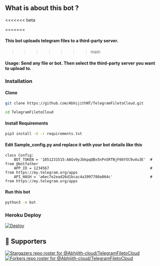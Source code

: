 ## What is about this bot ?

<<<<<<< beta

=======
#### This bot uploads telegram files to a third-party server. 
>>>>>>> main
#### Usage: Send any file or bot. Then select the third-party server you want to upload to.


### Installation
#### Clone

```sh
git clone https://github.com/AbhijithNT/TelegramFiletoCloud.git

cd TelegramFiletoCloud

```

#### Install Requirements

```sh
pip3 install -U -r requirements.txt
```
#### Edit Sample_config.py and replace it with your bot details like this

```python3
class Config:
    BOT_TOKEN = '1051231515:AAGv9yJbkpqQBx5nPnSRTNjF66Y5C9u4u3E'  # from @botfather
    APP_ID = 1234567                                              # from https://my.telegram.org/apps
    API_HASH = 'a6ec7e2ead26d1bcac4a3997780a864c'                 # from https://my.telegram.org/apps
```

#### Run this bot
```sh
python3 -m bot
```

### Heroku Deploy
[![Deploy](https://www.herokucdn.com/deploy/button.svg)](https://heroku.com/deploy?template=https://github.com/Abhijith-cloud/Telegram-MixDrop-Bot/)

## :clap:  Supporters
[![Stargazers repo roster for @Abhijith-cloud/TelegramFiletoCloud](https://reporoster.com/stars/AbhijithNT/TelegramFiletoCloud)](https://github.com/Abhijith-cloud/TelegramFiletoCloud/stargazers)
[![Forkers repo roster for @Abhijith-cloud/TelegramFiletoCloud](https://reporoster.com/forks/AbhijithNT/TelegramFiletoCloud)](https://github.com/Abhijith-cloud/TelegramFiletoCloud/network/members)
